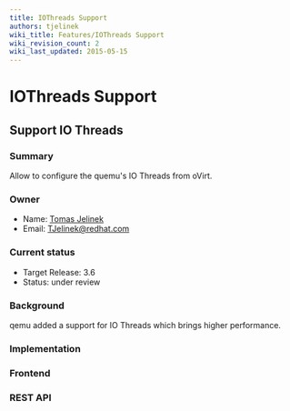 ```yaml
---
title: IOThreads Support
authors: tjelinek
wiki_title: Features/IOThreads Support
wiki_revision_count: 2
wiki_last_updated: 2015-05-15
---
```


# IOThreads Support

## Support IO Threads

### Summary

Allow to configure the quemu's IO Threads from oVirt.

### Owner

*   Name: [Tomas Jelinek](User:TJelinek)
*   Email: <TJelinek@redhat.com>

### Current status

*   Target Release: 3.6
*   Status: under review

### Background

qemu added a support for IO Threads which brings higher performance.

### Implementation

### Frontend

### REST API
